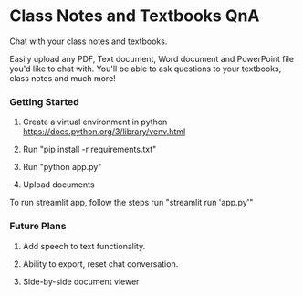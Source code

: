 # Class Notes and Textbooks QnA

Chat with your class notes and textbooks.

Easily upload any PDF, Text document, Word document and PowerPoint file you'd like to chat with. You'll be able to ask questions to your textbooks, class notes and much more!

### Getting Started

1. Create a virtual environment in python https://docs.python.org/3/library/venv.html

2. Run "pip install -r requirements.txt"

3. Run "python app.py"

4. Upload documents

To run streamlit app, follow the steps run "streamlit run 'app.py'"

### Future Plans

1. Add speech to text functionality.

2. Ability to export, reset chat conversation.

3. Side-by-side document viewer
